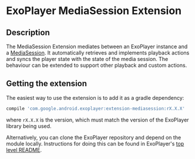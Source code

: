 # ExoPlayer MediaSession Extension #

## Description ##

The MediaSession Extension mediates between an ExoPlayer instance and a
[MediaSession][]. It automatically retrieves and implements playback actions
and syncs the player state with the state of the media session. The behaviour
can be extended to support other playback and custom actions.

[MediaSession]: https://developer.android.com/reference/android/support/v4/media/session/MediaSessionCompat.html

## Getting the extension ##

The easiest way to use the extension is to add it as a gradle dependency:

```gradle
compile 'com.google.android.exoplayer:extension-mediasession:rX.X.X'
```

where `rX.X.X` is the version, which must match the version of the ExoPlayer
library being used.

Alternatively, you can clone the ExoPlayer repository and depend on the module
locally. Instructions for doing this can be found in ExoPlayer's
[top level README][].

[top level README]: https://github.com/google/ExoPlayer/blob/release-v2/README.md
